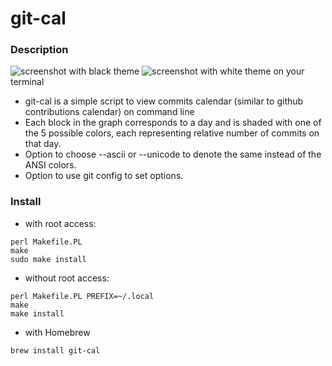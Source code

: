 git-cal
=======

### Description
![screenshot with black theme](https://raw.github.com/CurbaiCode/git-cal/main/screenshots/img1.png)
![screenshot with white theme](https://raw.github.com/CurbaiCode/git-cal/main/screenshots/img2.png)
on your terminal

* git-cal is a simple script to view commits calendar (similar to github contributions calendar) on command line
* Each block in the graph corresponds to a day and is shaded with one
  of the 5 possible colors, each representing relative number of commits on that day.
* Option to choose --ascii or --unicode to denote the same instead of the ANSI colors.
* Option to use git config to set options.

### Install

- with root access:
```
perl Makefile.PL
make
sudo make install
```

- without root access:
```
perl Makefile.PL PREFIX=~/.local
make
make install
```

- with Homebrew
```
brew install git-cal
```

